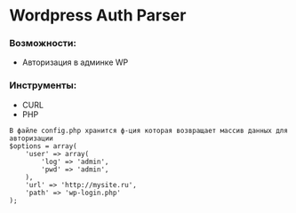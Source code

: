 # Wordpress Auth Parser

### Возможности:
* Авторизация в админке WP

### Инструменты:
* CURL
* PHP

```
В файле config.php хранится ф-ция которая возвращает массив данных для авторизации
$options = array(
	'user' => array(
		'log' => 'admin',
		'pwd' => 'admin',
	),
	'url' => 'http://mysite.ru',
	'path' => 'wp-login.php'
);
```
